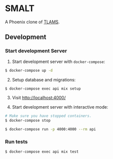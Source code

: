 # SMALT

A Phoenix clone of [TLAMS](https://github.com/aChinKaiWu/tlams).

## Development

### Start development Server

1. Start development server with `docker-compose`:

``` sh
$ docker-compose up -d
```

2. Setup database and migrations:

``` sh
$ docker-compose exec api mix setup
```

3. Visit [http://localhost:4000/](http://localhost:4000/)

4. Start development server with interactive mode:

``` sh
# Make sure you have stopped containers.
$ docker-compose stop

$ docker-compose run -p 4000:4000 --rm api
```

### Run tests

``` sh
$ docker-compose exec api mix test
```
